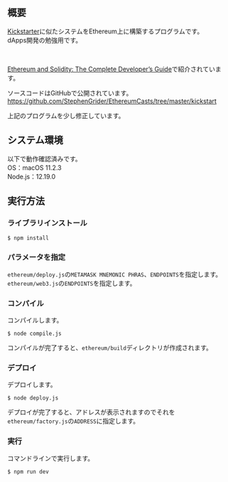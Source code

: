 ## 概要
[Kickstarter](https://www.kickstarter.com/?lang=ja)に似たシステムをEthereum上に構築するプログラムです。  
dApps開発の勉強用です。

<br>

[Ethereum and Solidity: The Complete Developer’s Guide](https://www.udemy.com/course/ethereum-and-solidity-the-complete-developers-guide/)で紹介されています。

ソースコードはGitHubで公開されています。　　
https://github.com/StephenGrider/EthereumCasts/tree/master/kickstart

上記のプログラムを少し修正しています。



## システム環境
以下で動作確認済みです。  
OS：macOS 11.2.3  
Node.js：12.19.0



## 実行方法
### ライブラリインストール
```
$ npm install
```


### パラメータを指定
`ethereum/deploy.js`の`METAMASK MNEMONIC PHRAS`、`ENDPOINTS`を指定します。  
`ethereum/web3.js`の`ENDPOINTS`を指定します。


### コンパイル
コンパイルします。
```
$ node compile.js
```
コンパイルが完了すると、`ethereum/build`ディレクトリが作成されます。

### デプロイ
デプロイします。
```
$ node deploy.js
```
デプロイが完了すると、アドレスが表示されますのでそれを`ethereum/factory.js`の`ADDRESS`に指定します。


### 実行
コマンドラインで実行します。
```
$ npm run dev
```
